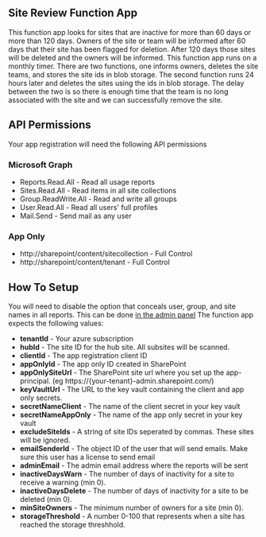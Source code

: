 ##  Site Review Function App
This function app looks for sites that are inactive for more than 60 days or more than 120 days. Owners of the site or team will be informed after 60 days that their site has been flagged for deletion. After 120 days those sites will be deleted and the owners will be informed. This function app runs on a monthly timer. There are two functions, one informs owners, deletes the site teams, and stores the site ids in blob storage. The second function runs 24 hours later and deletes the sites using the ids in blob storage. The delay between the two is so there is enough time that the team is no long associated with the site and we can successfully remove the site.
##  API Permissions
Your app registration will need the following API permissions
### Microsoft Graph
- Reports.Read.All - Read all usage reports
- Sites.Read.All - Read items in all site collections
- Group.ReadWrite.All - Read and write all groups
- User.Read.All - Read all users' full profiles
- Mail.Send - Send mail as any user
### App Only
- http://sharepoint/content/sitecollection - Full Control
- http://sharepoint/content/tenant - Full Control
## How To Setup
You will need to disable the option that conceals user, group, and site names in all reports. This can be done [in the admin panel](https://admin.microsoft.com/AdminPortal/Home#/Settings/Services/:/Settings/L1/Reports)
The function app expects the following values:
- **tenantId** - Your azure subscription
- **hubId** - The site ID for the hub site. All subsites will be scanned.
- **clientId** - The app registration client ID
- **appOnlyId** - The app only ID created in SharePoint
- **appOnlySiteUrl** - The SharePoint site url where you set up the app-principal. (eg https://{your-tenant}-admin.sharepoint.com/)
- **keyVaultUrl** - The URL to the key vault containing the client and app only secrets.
- **secretNameClient** - The name of the client secret in your key vault
- **secretNameAppOnly** - The name of the app only secret in your key vault
- **excludeSiteIds** - A string of site IDs seperated by commas. These sites will be ignored.
- **emailSenderId** - The object ID of the user that will send emails. Make sure this user has a license to send email
- **adminEmail** - The admin email address where the reports will be sent
- **inactiveDaysWarn** - The number of days of inactivity for a site to receive a warning (min 0).
- **inactiveDaysDelete** - The number of days of inactivity for a site to be deleted (min 0).
- **minSiteOwners** - The minimum number of owners for a site (min 0).
- **storageThreshold** - A number 0-100 that represents when a site has reached the storage threshhold.
